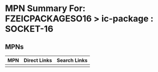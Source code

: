 



# MPN Summary For: FZEICPACKAGESO16 > ic-package : SOCKET-16

## MPNs
  

|MPN|Direct Links|Search Links|
| :--- | :--- | :--- |
||||
